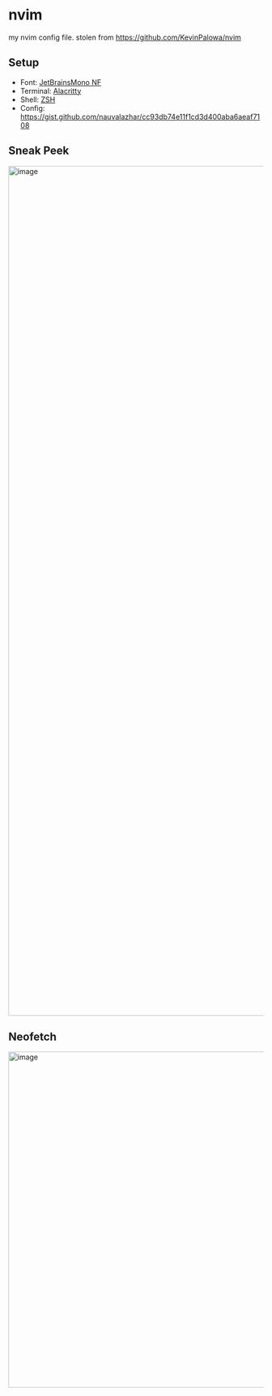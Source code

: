 # nvim

my nvim config file. stolen from https://github.com/KevinPalowa/nvim

## Setup
- Font: [JetBrainsMono NF](https://www.nerdfonts.com/font-downloads)
- Terminal: [Alacritty](https://github.com/alacritty/alacritty)
- Shell: [ZSH](https://ohmyz.sh/)
- Config: https://gist.github.com/nauvalazhar/cc93db74e11f1cd3d400aba6aeaf7108


## Sneak Peek

<img width="1680" alt="image" src="https://user-images.githubusercontent.com/14899175/201462335-5c7a2140-9891-4bf7-adc2-e851ca2cd6da.png">

## Neofetch

<img width="664" alt="image" src="https://user-images.githubusercontent.com/14899175/201640239-38def860-9eaf-4c7c-a597-5ceb3a71fc8e.png">
